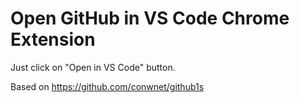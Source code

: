 # Open GitHub in VS Code Chrome Extension

Just click on "Open in VS Code" button.

Based on https://github.com/conwnet/github1s
